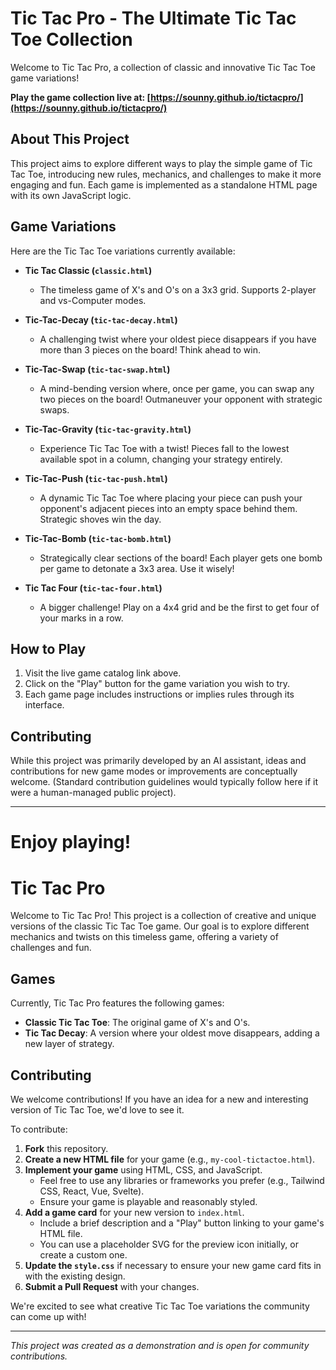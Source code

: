 
# Tic Tac Pro - The Ultimate Tic Tac Toe Collection

Welcome to Tic Tac Pro, a collection of classic and innovative Tic Tac Toe game variations!

**Play the game collection live at: [https://sounny.github.io/tictacpro/](https://sounny.github.io/tictacpro/)**

## About This Project

This project aims to explore different ways to play the simple game of Tic Tac Toe, introducing new rules, mechanics, and challenges to make it more engaging and fun. Each game is implemented as a standalone HTML page with its own JavaScript logic.

## Game Variations

Here are the Tic Tac Toe variations currently available:

*   **Tic Tac Classic (`classic.html`)**
    *   The timeless game of X's and O's on a 3x3 grid. Supports 2-player and vs-Computer modes.

*   **Tic-Tac-Decay (`tic-tac-decay.html`)**
    *   A challenging twist where your oldest piece disappears if you have more than 3 pieces on the board! Think ahead to win.

*   **Tic-Tac-Swap (`tic-tac-swap.html`)**
    *   A mind-bending version where, once per game, you can swap any two pieces on the board! Outmaneuver your opponent with strategic swaps.

*   **Tic-Tac-Gravity (`tic-tac-gravity.html`)**
    *   Experience Tic Tac Toe with a twist! Pieces fall to the lowest available spot in a column, changing your strategy entirely.

*   **Tic-Tac-Push (`tic-tac-push.html`)**
    *   A dynamic Tic Tac Toe where placing your piece can push your opponent's adjacent pieces into an empty space behind them. Strategic shoves win the day.

*   **Tic-Tac-Bomb (`tic-tac-bomb.html`)**
    *   Strategically clear sections of the board! Each player gets one bomb per game to detonate a 3x3 area. Use it wisely!

*   **Tic Tac Four (`tic-tac-four.html`)**
    *   A bigger challenge! Play on a 4x4 grid and be the first to get four of your marks in a row.

## How to Play

1.  Visit the live game catalog link above.
2.  Click on the "Play" button for the game variation you wish to try.
3.  Each game page includes instructions or implies rules through its interface.

## Contributing

While this project was primarily developed by an AI assistant, ideas and contributions for new game modes or improvements are conceptually welcome. (Standard contribution guidelines would typically follow here if it were a human-managed public project).

---
Enjoy playing!
=======
# Tic Tac Pro

Welcome to Tic Tac Pro! This project is a collection of creative and unique versions of the classic Tic Tac Toe game. Our goal is to explore different mechanics and twists on this timeless game, offering a variety of challenges and fun.

## Games

Currently, Tic Tac Pro features the following games:

*   **Classic Tic Tac Toe**: The original game of X's and O's.
*   **Tic Tac Decay**: A version where your oldest move disappears, adding a new layer of strategy.

## Contributing

We welcome contributions! If you have an idea for a new and interesting version of Tic Tac Toe, we'd love to see it.

To contribute:

1.  **Fork** this repository.
2.  **Create a new HTML file** for your game (e.g., `my-cool-tictactoe.html`).
3.  **Implement your game** using HTML, CSS, and JavaScript.
    *   Feel free to use any libraries or frameworks you prefer (e.g., Tailwind CSS, React, Vue, Svelte).
    *   Ensure your game is playable and reasonably styled.
4.  **Add a game card** for your new version to `index.html`.
    *   Include a brief description and a "Play" button linking to your game's HTML file.
    *   You can use a placeholder SVG for the preview icon initially, or create a custom one.
5.  **Update the `style.css`** if necessary to ensure your new game card fits in with the existing design.
6.  **Submit a Pull Request** with your changes.

We're excited to see what creative Tic Tac Toe variations the community can come up with!

---

*This project was created as a demonstration and is open for community contributions.*

